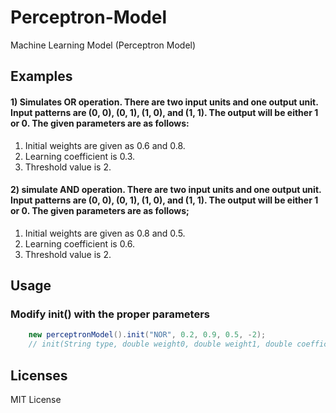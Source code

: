# Perceptron-Model
Machine Learning Model (Perceptron Model)

## Examples
#### 1) Simulates OR operation. There are two input units and one output unit. Input patterns are (0, 0), (0, 1), (1, 0), and (1, 1). The output will be either 1 or 0. The given parameters are as follows:
1. Initial weights are given as 0.6 and 0.8.
2. Learning coefficient is 0.3.
3. Threshold value is 2.

#### 2) simulate AND operation. There are two input units and one output unit. Input patterns are (0, 0), (0, 1), (1, 0), and (1, 1). The output will be either 1 or 0. The given parameters are as follows;

1. Initial weights are given as 0.8 and 0.5.
2. Learning coefficient is 0.6.
3. Threshold value is 2.

## Usage
### Modify init() with the proper parameters

```java
    new perceptronModel().init("NOR", 0.2, 0.9, 0.5, -2);
    // init(String type, double weight0, double weight1, double coefficient, double threshold)
```

## Licenses
MIT License
